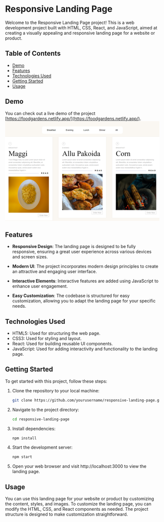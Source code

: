 # Responsive Landing Page

Welcome to the Responsive Landing Page project! This is a web development project built with HTML, CSS, React, and JavaScript, aimed at creating a visually appealing and responsive landing page for a website or product.

## Table of Contents
- [Demo](#demo)
- [Features](#features)
- [Technologies Used](#technologies-used)
- [Getting Started](#getting-started)
- [Usage](#usage)

## Demo

You can check out a live demo of the project [https://foodgardens.netlify.app/](https://foodgardens.netlify.app/).
![Responsive Landing Page Demo](src/.png)
## Features

- **Responsive Design**: The landing page is designed to be fully responsive, ensuring a great user experience across various devices and screen sizes.

- **Modern UI**: The project incorporates modern design principles to create an attractive and engaging user interface.

- **Interactive Elements**: Interactive features are added using JavaScript to enhance user engagement.

- **Easy Customization**: The codebase is structured for easy customization, allowing you to adapt the landing page for your specific needs.

## Technologies Used

- HTML5: Used for structuring the web page.
- CSS3: Used for styling and layout.
- React: Used for building reusable UI components.
- JavaScript: Used for adding interactivity and functionality to the landing page.

## Getting Started

To get started with this project, follow these steps:

1. Clone the repository to your local machine:

   ```bash
   git clone https://github.com/yourusername/responsive-landing-page.git

2. Navigate to the project directory:
   
   ```bash
   cd responsive-landing-page

3. Install dependencies:

   ```bash
   npm install
   
4. Start the development server:

   ```bash
   npm start

5. Open your web browser and visit http://localhost:3000 to view the landing page.

## Usage

You can use this landing page for your website or product by customizing the content, styles, and images.
To customize the landing page, you can modify the HTML, CSS, and React components as needed. 
The project structure is designed to make customization straightforward.
